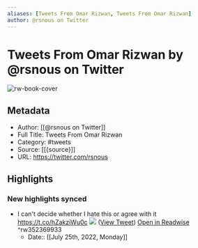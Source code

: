 ```yaml
---
aliases: [Tweets From Omar Rizwan, Tweets From Omar Rizwan]
author: @rsnous on Twitter
---
```

# Tweets From Omar Rizwan by @rsnous on Twitter

![rw-book-cover](https://pbs.twimg.com/profile_images/646523069343793152/qXmq04Eq.png)

## Metadata
- Author: [[@rsnous on Twitter]]
- Full Title: Tweets From Omar Rizwan
- Category: #tweets
- Source: [[{source}]]
- URL: https://twitter.com/rsnous

## Highlights
### New highlights synced
- I can't decide whether I hate this or agree with it https://t.co/hZakziWu0c
  ![](https://pbs.twimg.com/media/EWeIVBxU8AU8Udf.jpg) ([View Tweet](https://twitter.com/rsnous/status/1254121587969634304)) [Open in Readwise](https://readwise.io/open/352369933) ^rw352369933
    - Date:: [[July 25th, 2022, Monday]]
